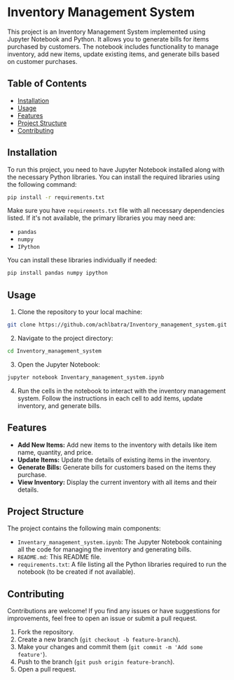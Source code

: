 
# Inventory Management System

This project is an Inventory Management System implemented using Jupyter Notebook and Python. It allows you to generate bills for items purchased by customers. The notebook includes functionality to manage inventory, add new items, update existing items, and generate bills based on customer purchases.

## Table of Contents

- [Installation](#installation)
- [Usage](#usage)
- [Features](#features)
- [Project Structure](#project-structure)
- [Contributing](#contributing)

## Installation

To run this project, you need to have Jupyter Notebook installed along with the necessary Python libraries. You can install the required libraries using the following command:

```bash
pip install -r requirements.txt
```

Make sure you have `requirements.txt` file with all necessary dependencies listed. If it's not available, the primary libraries you may need are:

- `pandas`
- `numpy`
- `IPython`

You can install these libraries individually if needed:

```bash
pip install pandas numpy ipython
```

## Usage

1. Clone the repository to your local machine:

```bash
git clone https://github.com/achlbatra/Inventory_management_system.git
```

2. Navigate to the project directory:

```bash
cd Inventory_management_system
```

3. Open the Jupyter Notebook:

```bash
jupyter notebook Inventary_management_system.ipynb
```

4. Run the cells in the notebook to interact with the inventory management system. Follow the instructions in each cell to add items, update inventory, and generate bills.

## Features

- **Add New Items:** Add new items to the inventory with details like item name, quantity, and price.
- **Update Items:** Update the details of existing items in the inventory.
- **Generate Bills:** Generate bills for customers based on the items they purchase.
- **View Inventory:** Display the current inventory with all items and their details.

## Project Structure

The project contains the following main components:

- `Inventary_management_system.ipynb`: The Jupyter Notebook containing all the code for managing the inventory and generating bills.
- `README.md`: This README file.
- `requirements.txt`: A file listing all the Python libraries required to run the notebook (to be created if not available).

## Contributing

Contributions are welcome! If you find any issues or have suggestions for improvements, feel free to open an issue or submit a pull request.

1. Fork the repository.
2. Create a new branch (`git checkout -b feature-branch`).
3. Make your changes and commit them (`git commit -m 'Add some feature'`).
4. Push to the branch (`git push origin feature-branch`).
5. Open a pull request.

